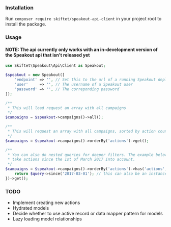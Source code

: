 ### Installation

Run `composer require skiftet/speakout-api-client` in your project root to install the package.

### Usage

#### NOTE: The api currently only works with an in-development version of the Speakout api that isn't released yet

```php
use Skiftet\Speakout\Api\Client as Speakout;

$speakout = new Speakout([
    'endpoint' => '', // Set this to the url of a running Speakout deployment. E.g. 'http://localhost:3000'
    'user'     => '', // The username of a Speakout user
    'password' => '', // The correponding password
]);

/**
 * This will load request an array with all campaigns
 */
$campaigns = $speakout->campaigns()->all();

/**
 * This will request an array with all campaigns, sorted by action count
 */
$campaigns = $speakout->campaigns()->orderBy('actions')->get();

/**
 * You can also do nested queries for deeper filters. The example below will only
 * take actions since the 1st of March 2017 into account.
 */
$campaigns = $speakout->campaigns()->orderBy('actions')->has('actions', function (Query $query) {
    return $query->since('2017-03-01'); // this can also be an instance of \DateTime
})->get();
```


### TODO

* Implement creating new actions
* Hydrated models
* Decide whether to use active record or data mapper pattern for models
* Lazy loading model relationships
